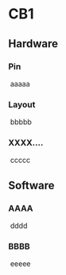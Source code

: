# CB1
## Hardware
### Pin

​	aaaaa

### Layout

​	bbbbb

### XXXX....

​	ccccc

## Software
### AAAA

​	dddd

### BBBB

​	eeeee



